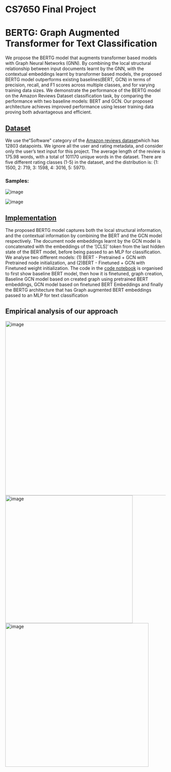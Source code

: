 # CS7650 Final Project
# BERTG: Graph Augmented Transformer for Text Classification
We propose the BERTG model that augments transformer based models with Graph Neural Networks (GNN). By combining the local structural relationship between input documents learnt by the GNN, with the contextual embeddings learnt by transformer based models, the proposed BERTG model outperforms existing baselines(BERT, GCN) in terms of precision, recall, and F1 scores across multiple classes, and for varying training data sizes. We demonstrate the performance of the BERTG model on the Amazon Reviews Dataset classification task, by comparing the performance with two baseline models: BERT and GCN. Our proposed architecture achieves improved performance using lesser training data proving both advantageous and efficient.

## [Dataset](./Dataset/Software_5.json.gz)

We use the“Software" category of the [Amazon reviews dataset](https://nijianmo.github.io/amazon/index.html)which has 12803 datapoints. We ignore all the user and rating metadata, and consider only the user’s text input for this project. The average length of the review is 175.98 words, with a total of 101170 unique words in the dataset. There are five different rating classes (1-5) in the dataset, and the distribution is: {1: 1500, 2: 719, 3: 1598, 4:
3016, 5: 5971}.
### Samples:
![image](https://user-images.githubusercontent.com/93538009/235259275-0add0de9-538b-4726-8e65-5d4368bb1f04.png)

![image](https://user-images.githubusercontent.com/93538009/235261694-dce6b6ce-4334-4272-a2e2-ee68421730b6.png)

## [Implementation](./BERTG.ipynb)
The proposed BERTG model captures both the local structural information, and the contextual information by combining the BERT and the GCN model respectively. The document node embeddings learnt by the GCN model is concatenated with the embeddings of the ‘[CLS]’ token from the last hidden state of the BERT model, before being passed to an MLP for classification. We analyse two different models: (1) BERT - Pretrained + GCN with Pretrained node initialization, and (2)BERT - Finetuned + GCN with Finetuned weight initialization.
The code in the [code notebook](./BERTG.ipynb) is organised to first show baseline BERT model, then how it is finetuned, graph creation, Baseline GCN model based on created graph using pretrained BERT embeddings, GCN model based on finetuned BERT Embeddings and finally the BERTG architecture that has Graph augmented BERT embeddings passed to an MLP for text classification

## Empirical analysis of our approach
<img width="546" alt="image" src="https://user-images.githubusercontent.com/93538009/235262555-7f100015-2afd-4670-88eb-5aec8e5cc6d1.png">
<div><img width="400" alt="image" src="https://user-images.githubusercontent.com/93538009/235262657-62e6d590-280a-4852-98e5-d283ee3248e3.png"> <img width="450" alt="image" src="https://user-images.githubusercontent.com/93538009/235262612-35748119-2709-441c-9975-b05b6d05e723.png"></div>



